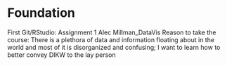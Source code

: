 # Foundation
First Git/RStudio: Assignment 1
Alec Millman_DataVis
Reason to take the course:
There is a plethora of data and information floating about in the world and most of it is disorganized and confusing; I want to learn how to better convey DIKW to the lay person
